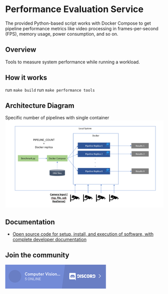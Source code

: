 # Performance Evaluation Service

The provided Python-based script works with Docker Compose to get pipeline performance metrics like video processing in frames-per-second (FPS), memory usage, power consumption, and so on.

## Overview

Tools to measure system performance while running a workload.

## How it works

run `make build`
run `make performance tools`

## Architecture Diagram

Specific number of pipelines with single container
[![OpenVINO Model Server(OVMS) Pipeline with C-API](../images/performance-pipeline.png)](../images/performance-pipeline.png)

## Documentation

- [Open source code for setup, install, and execution of software, with complete developer documentation](https://intel-retail.github.io/documentation/performance-tools/benchmark.html)

## Join the community 
[![Discord Banner 1](../images/discord_banner.jpg)](https://discord.gg/2SpNRF4SCn)